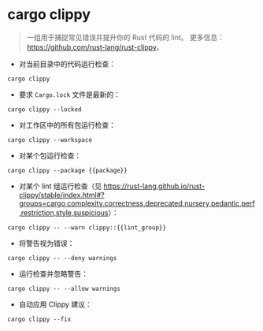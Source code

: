 # cargo clippy

> 一组用于捕捉常见错误并提升你的 Rust 代码的 lint。
> 更多信息：<https://github.com/rust-lang/rust-clippy>。

- 对当前目录中的代码运行检查：

`cargo clippy`

- 要求 `Cargo.lock` 文件是最新的：

`cargo clippy --locked`

- 对工作区中的所有包运行检查：

`cargo clippy --workspace`

- 对某个包运行检查：

`cargo clippy --package {{package}}`

- 对某个 lint 组运行检查（见 <https://rust-lang.github.io/rust-clippy/stable/index.html#?groups=cargo,complexity,correctness,deprecated,nursery,pedantic,perf,restriction,style,suspicious>）：

`cargo clippy -- --warn clippy::{{lint_group}}`

- 将警告视为错误：

`cargo clippy -- --deny warnings`

- 运行检查并忽略警告：

`cargo clippy -- --allow warnings`

- 自动应用 Clippy 建议：

`cargo clippy --fix`